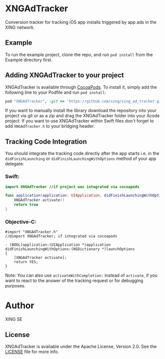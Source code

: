 # XNGAdTracker
Conversion tracker for tracking iOS app installs triggered by app ads in the XING network.

## Example
To run the example project, clone the repo, and run `pod install` from the Example directory first.

## Adding XNGAdTracker to your project
XNGAdTracker is available through [CocoaPods](http://cocoapods.org). To install
it, simply add the following line to your Podfile and run `pod install`:

```ruby
pod "XNGAdTracker", :git => 'https://github.com/xing/xing_ad_tracker.git', :tag => '1.0.0'
```

If you want to manually install the library download the repository into your project via git or as a zip and drag the XNGAdTracker folder into your Xcode project. If you want to use XNGAdTracker within Swift files don't forget to add `XNGAdTracker.h` to your bridging header.

## Tracking Code Integration
You should integrate the tracking code directly after the app starts i.e. in the `didFinishLaunching` or `didFinishLaunchingWithOptions` method of your app delegate:
### Swift:
```swift
import XNGAdTracker //if project was integrated via cocoapods

func application(application: UIApplication, didFinishLaunchingWithOptions launchOptions: [NSObject: AnyObject]?) -> Bool {
    XNGAdTracker.activate()
    return true
}
```

### Objective-C:
```objc
#import "XNGAdTracker.h"
//@import XNGAdTracker; if integrated via cocoapods

- (BOOL)application:(UIApplication *)application didFinishLaunchingWithOptions:(NSDictionary *)launchOptions
{
    [XNGAdTracker activate];
    return YES;
}
```

Note: You can also use `activateWithCompletion:` instead of `activate`, if you want to react to the answer of the tracking request or for debugging purposes.


# Author
XING SE

## License
XNGAdTracker is available under the Apache License, Version 2.0. See the [LICENSE](License) file for more info.
